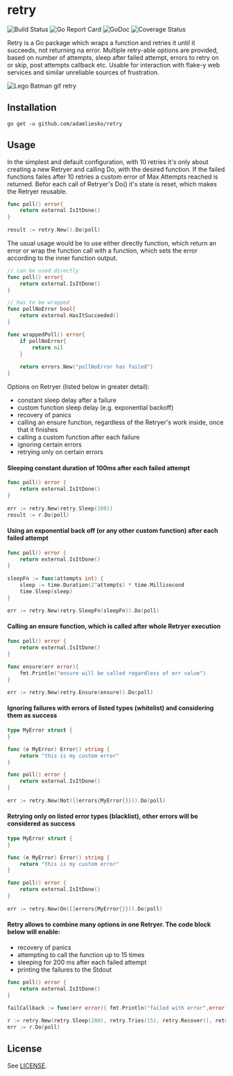 # retry
![Build Status](https://secure.travis-ci.org/adamliesko/retry.svg)
![Go Report Card](https://goreportcard.com/badge/github.com/adamliesko/retry)
![GoDoc](https://godoc.org/github.com/adamliesko/retry?status.svg)
![Coverage Status](https://img.shields.io/coveralls/adamliesko/retry.svg)

Retry is a Go package which wraps a function and retries it until it succeeds, not returning na error. Multiple retry-able
options are provided, based on number of attempts, sleep after failed attempt, errors to retry on or skip, post attempts
callback etc. Usable for interaction with flake-y web services and similar unreliable sources of frustration.

![Lego Batman gif retry](https://media.giphy.com/media/JJhiRdcYfcokU/giphy.gif)
## Installation

```
go get -u github.com/adamliesko/retry
```

## Usage

In the simplest and default configuration, with 10 retries it's only about creating a new Retryer and calling Do, with
the desired function. If the failed functions failes after 10 retries a custom error of Max Attempts reached is returned.
Befor each call of Retryer's Do() it's state is reset, which makes the Retryer reusable.
```go
func poll() error{
    return external.IsItDone() 
}
    
result := retry.New().Do(poll)
```

The usual usage would be to use either directly function, which return an error or wrap the function call with a function,
which sets the error according to the inner function output.

```go
// can be used directly
func poll() error{
    return external.IsItDone() 
}

// has to be wrapped
func pollNoError bool{
	return external.HasItSucceeded()
}

func wrappedPoll() error{
	if pollNoError{
		return nil
	}
	
	return errors.New("pollNoError has failed")
}
```

Options on Retryer (listed below in greater detail):
- constant sleep delay after a failure
- custom function sleep delay (e.g. exponential backoff)
- recovery of panics
- calling an ensure function, regardless of the Retryer's work inside, once that it finishes
- calling a custom function after each failure
- ignoring certain errors
- retrying only on certain errors

#### Sleeping constant duration of 100ms after each failed attempt
```go
func poll() error {
    return external.IsItDone() 
}
    
err := retry.New(retry.Sleep(100))
result := r.Do(poll)
```


#### Using an exponential back off (or any other custom function) after each failed attempt
```go
func poll() error {
    return external.IsItDone()
}
        
sleepFn := func(attempts int) {
    sleep := time.Duration(2^attempts) * time.Millisecond
    time.Sleep(sleep)
}

err := retry.New(retry.SleepFn(sleepFn)).Do(poll)
```

#### Calling an ensure function, which is called after whole Retryer execution
```go
func poll() error {
    return external.IsItDone()
}
        
func ensure(err error){
	fmt.Println("ensure will be called regardless of err value")
}

err := retry.New(retry.Ensure(ensure)).Do(poll)
```

#### Ignoring failures with errors of listed types (whitelist) and considering them as success
```go
type MyError struct {
}

func (e MyError) Error() string {
	return "this is my custom error"
}

func poll() error {
    return external.IsItDone()
}
        
err := retry.New(Not([]errors{MyError{}})).Do(poll)
```

#### Retrying only on listed error types (blacklist), other errors will be considered as success
```go
type MyError struct {
}

func (e MyError) Error() string {
	return "this is my custom error"
}

func poll() error {
    return external.IsItDone()
}
        
err := retry.New(On([]errors{MyError{}})).Do(poll)
```

#### Retry allows to combine many options in one Retryer. The code block below will enable:

- recovery of panics
- attempting to call the function up to 15 times
- sleeping for 200 ms after each failed attempt
- printing the failures to the Stdout

```go
func poll() error {
    return external.IsItDone()
}
     
failCallback := func(err error){ fmt.Println("failed with error",error) }

r := retry.New(retry.Sleep(200), retry.Tries(15), retry.Recover(), retry.AfterEachFail(failCallback)
err := r.Do(poll)
```

## License
See [LICENSE](LICENSE).